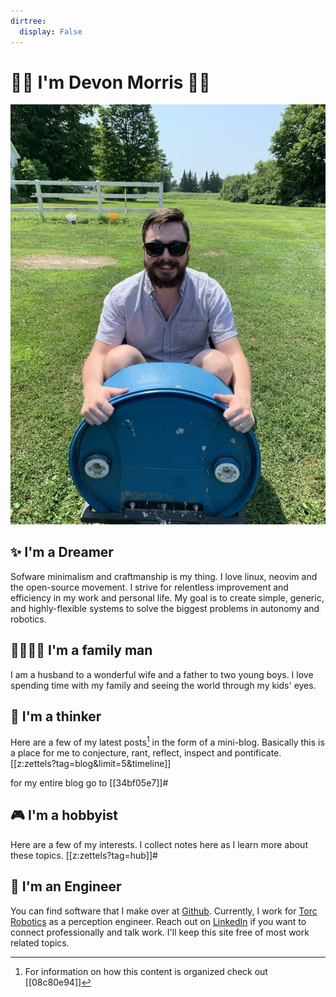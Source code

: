 ```yaml
---
dirtree:
  display: False
---
```

# 👋🏼 I'm Devon Morris  👋🏼

![Me](./static/me.jpeg)

## ✨ I'm a Dreamer
Sofware minimalism and craftmanship is my thing. I love linux, neovim and the
open-source movement. I strive for relentless improvement and efficiency in my
work and personal life. My goal is to create simple, generic, and
highly-flexible systems to solve the biggest problems in autonomy and robotics.

## 👨‍👩‍👦‍👦 I'm a family man

I am a husband to a wonderful wife and a father to two young boys. I love
spending time with my family and seeing the world through my kids' eyes.

## 🧠 I'm a thinker
Here are a few of my latest posts[^zet] in the form of a mini-blog. Basically this is
a place for me to conjecture, rant, reflect, inspect and pontificate.
[[z:zettels?tag=blog&limit=5&timeline]]

for my entire blog go to [[34bf05e7]]#

## 🎮 I'm a hobbyist
Here are a few of my interests. I collect notes here as I learn more about these
topics.
[[z:zettels?tag=hub]]#

## 🦾 I'm an Engineer
You can find software that I make over at
[Github](https://github.com/DevonMorris).  Currently, I work for [Torc
Robotics](https://torc.ai/) as a perception engineer. Reach out on
[LinkedIn](https://www.linkedin.com/in/devonmorris1992/) if you want to connect
professionally and talk work. I'll keep this site free of most work related
topics.

[^zet]: For information on how this content is organized check out [[08c80e94]]
